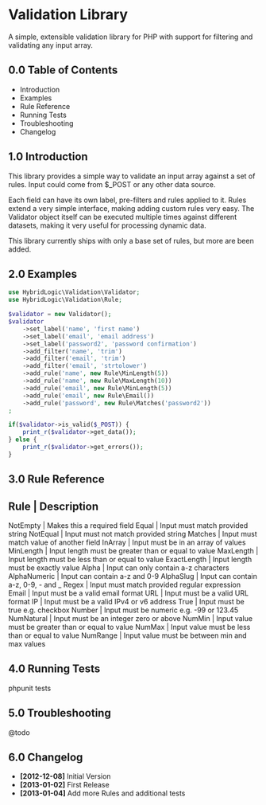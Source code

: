 Validation Library
==================

A simple, extensible validation library for PHP with support
for filtering and validating any input array.


0.0 Table of Contents
---------------------

* Introduction
* Examples
* Rule Reference
* Running Tests
* Troubleshooting
* Changelog


1.0 Introduction
----------------

This library provides a simple way to validate an input
array against a set of rules. Input could come from $_POST
or any other data source.

Each field can have its own label, pre-filters and rules
applied to it. Rules extend a very simple interface, making
adding custom rules very easy. The Validator object itself
can be executed multiple times against different datasets,
making it very useful for processing dynamic data.

This library currently ships with only a base set of rules,
but more are been added.


2.0 Examples
------------

```php
use HybridLogic\Validation\Validator;
use HybridLogic\Validation\Rule;

$validator = new Validator();
$validator
	->set_label('name', 'first name')
	->set_label('email', 'email address')
	->set_label('password2', 'password confirmation')
	->add_filter('name', 'trim')
	->add_filter('email', 'trim')
	->add_filter('email', 'strtolower')
	->add_rule('name', new Rule\MinLength(5))
	->add_rule('name', new Rule\MaxLength(10))
	->add_rule('email', new Rule\MinLength(5))
	->add_rule('email', new Rule\Email())
	->add_rule('password', new Rule\Matches('password2'))
;

if($validator->is_valid($_POST)) {
	print_r($validator->get_data());
} else {
	print_r($validator->get_errors());
}
```


3.0 Rule Reference
------------------

Rule         | Description
---------------------------------------------------------------------
NotEmpty     | Makes this a required field
Equal        | Input must match provided string
NotEqual     | Input must not match provided string
Matches      | Input must match value of another field
InArray      | Input must be in an array of values
MinLength    | Input length must be greater than or equal to value
MaxLength    | Input length must be less  than or equal to value
ExactLength  | Input length must be exactly value
Alpha        | Input can only contain a-z characters
AlphaNumeric | Input can contain a-z and 0-9
AlphaSlug    | Input can contain a-z, 0-9, - and _
Regex        | Input must match provided regular expression
Email        | Input must be a valid email format
URL          | Input must be a valid URL format
IP           | Input must be a valid IPv4 or v6 address
True         | Input must be true e.g. checkbox
Number       | Input must be numeric e.g. -99 or 123.45
NumNatural   | Input must be an integer zero or above
NumMin       | Input value must be greater than or equal to value
NumMax       | Input value must be less than or equal to value
NumRange     | Input value must be between min and max values


4.0 Running Tests
-----------------

phpunit tests


5.0 Troubleshooting
-------------------

@todo


6.0 Changelog
-------------

* **[2012-12-08]** Initial Version
* **[2013-01-02]** First Release
* **[2013-01-04]** Add more Rules and additional tests

